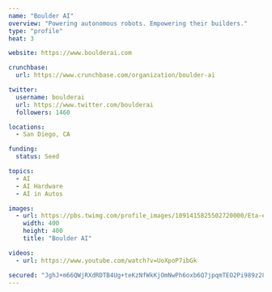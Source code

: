 ```yaml
---
name: "Boulder AI"
overview: "Powering autonomous robots. Empowering their builders."
type: "profile"
heat: 3

website: https://www.boulderai.com

crunchbase:
  url: https://www.crunchbase.com/organization/boulder-ai

twitter:
  username: boulderai
  url: https://www.twitter.com/boulderai
  followers: 1460

locations:
  - San Diego, CA

funding:
  status: Seed

topics:
  - AI
  - AI Hardware
  - AI in Autos

images:
  - url: https://pbs.twimg.com/profile_images/1091415825502720000/Eta-egHI_400x400.jpg
    width: 400
    height: 400
    title: "Boulder AI"

videos:
  - url: https://www.youtube.com/watch?v=UoXpoP7ibGk

secured: "JghJ+m66QWjRXdRDTB4Ug+teKzNfWkKjOmNwPh6oxb6Q7jpqmTEO2Pi989z288Hx5uKenQYwxqKt6KKxv8rdPA5GMnfm2zsQv/8euLYjBXXEpWSMjlj17tJ5rIKP56Y/0zAef6elRrSidi9i3ZjsQhXP/oB/te9S4Mm4dGAak6XfV9lP3jN4yUBfwiue2O51UaYJvIllelSKMpF0G5Bx5On09cSQHrsmRkJQRJktGQilPR/Xcu+D/6Xxs1NvfFXAGqrrpej6KVA5XKUHQGTS6dh8Cc+mLkz/YyA/8Ri4i6CiNSGv9LOfMYhx7hd1EPan;0a/V3yCUFXOt+4tJeQAFUg=="
---
```


